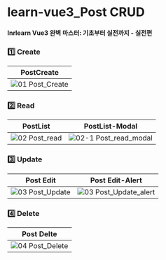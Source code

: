 # learn-vue3_Post CRUD

#### Inrlearn Vue3 완벽 마스터: 기초부터 실전까지 - 실전편

### 1️⃣ Create
|              PostCreate                    | 
| :-------------------------------------------------: |
|![01 Post_Create](https://github.com/freedomDobby/StudyVue3/assets/107250341/ffd1bd10-ea25-4561-b1bb-9e195cd78c13) |

### 2️⃣ Read
|              PostList                       |                      PostList-Modal                                  |
| :-------------------------------------------------: | :-------------------------------------------------:                   |
|  ![02 Post_read](https://github.com/freedomDobby/StudyVue3/assets/107250341/0184a7e3-198a-4eaa-a83d-db6efa5e049a)   | ![02-1 Post_read_modal](https://github.com/freedomDobby/StudyVue3/assets/107250341/73ac63fd-f7ee-44aa-afee-c2f8c038ca70)                           |

### 3️⃣ Update
|              Post Edit                      |                       Post Edit-Alert                                  |
| :-------------------------------------------------: | :-------------------------------------------------:                   |
|  ![03 Post_Update](https://github.com/freedomDobby/StudyVue3/assets/107250341/10cf8095-ce6e-4da5-89d4-f1e9183e9a5a)  |![03 Post_Update_alert](https://github.com/freedomDobby/StudyVue3/assets/107250341/37be6b33-68d6-4c30-b0f9-dd88a0cc747f)                            |

### 4️⃣ Delete
|              Post Delte                    | 
| :-------------------------------------------------: |
|![04 Post_Delete](https://github.com/freedomDobby/StudyVue3/assets/107250341/0f3a0efc-b6d7-4423-8abf-e72858ba9dea)


